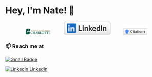 # Hey, I'm Nate! 👋

<p align="center">
	<a href="https://publicpolicy.charlotte.edu/directory/nathan-duma"><img src="img/UNC_Charlotte.png" alt="UNC Charlotte" width="80" height="19.76"></a> &emsp; &emsp;
	<a href="https://www.linkedin.com/in/nathanduma/"><img src="img/linkedin.svg" alt="LinkedIn"></a> &emsp; &emsp;
	<a href="https://scholar.google.com/citations?user=Cuqk3zEAAAAJ&hl=en"><img src="img/citations.png" alt="Publications"></a>
</p>

### 📫 Reach me at 

[![Gmail Badge](https://img.shields.io/badge/-nathannduma@gmail.com-c14438?style=flat-square&logo=Gmail&logoColor=white&link=mailto:mailnathannduma@gmail.com)](mailto:nathannduma@gmail.com)

[![Linkedin](https://i.stack.imgur.com/gVE0j.png) LinkedIn](https://www.linkedin.com/in/nathanduma/)
